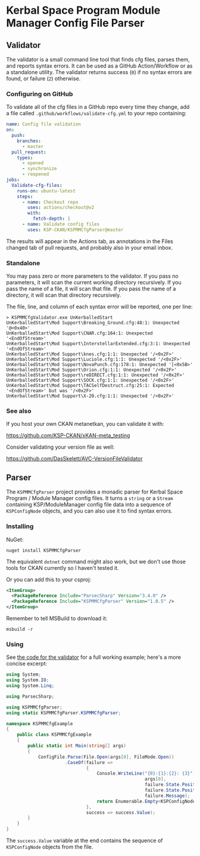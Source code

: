 # Kerbal Space Program Module Manager Config File Parser

## Validator

The validator is a small command line tool that finds cfg files, parses them, and reports syntax errors. It can be used as a GitHub Action/Workflow or as a standalone utility. The validator returns success (`0`) if no syntax errors are found, or failure (`2`) otherwise.

### Configuring on GitHub

To validate all of the cfg files in a GitHub repo every time they change, add a file called `.github/workflows/validate-cfg.yml` to your repo containing:

```yaml
name: Config file validation
on:
  push:
    branches:
      - master
  pull_request:
    types:
      - opened
      - synchronize
      - reopened
jobs:
  Validate-cfg-files:
    runs-on: ubuntu-latest
    steps:
      - name: Checkout repo
        uses: actions/checkout@v2
        with:
          fetch-depth: 1
      - name: Validate config files
        uses: KSP-CKAN/KSPMMCfgParser@master
```

The results will appear in the Actions tab, as annotations in the Files changed tab of pull requests, and probably also in your email inbox.

### Standalone

You may pass zero or more parameters to the validator. If you pass no parameters, it will scan the current working directory recursively. If you pass the name of a file, it will scan that file. If you pass the name of a directory, it will scan that directory recursively.

The file, line, and column of each syntax error will be reported, one per line:

```
> KSPMMCfgValidator.exe UnKerballedStart
UnKerballedStart\Mod Support\Breaking_Ground.cfg:48:1: Unexpected '@<0x40>'
UnKerballedStart\Mod Support\CNAR.cfg:164:1: Unexpected '<EndOfStream>'
UnKerballedStart\Mod Support\InterstellarExtended.cfg:3:1: Unexpected '<EndOfStream>'
UnKerballedStart\Mod Support\knes.cfg:1:1: Unexpected '/<0x2F>'
UnKerballedStart\Mod Support\Luciole.cfg:1:1: Unexpected '/<0x2F>'
UnKerballedStart\Mod Support\NovaPunch.cfg:178:1: Unexpected '[<0x5B>'
UnKerballedStart\Mod Support\Orion.cfg:1:1: Unexpected '/<0x2F>'
UnKerballedStart\Mod Support\reDIRECT.cfg:1:1: Unexpected '/<0x2F>'
UnKerballedStart\Mod Support\SOCK.cfg:1:1: Unexpected '/<0x2F>'
UnKerballedStart\Mod Support\TACSelfDestruct.cfg:25:1: Expected '<EndOfStream>' but was '/<0x2F>'
UnKerballedStart\Mod Support\X-20.cfg:1:1: Unexpected '/<0x2F>'
```

### See also

If you host your own CKAN metanetkan, you can validate it with:

<https://github.com/KSP-CKAN/xKAN-meta_testing>

Consider validating your version file as well:

<https://github.com/DasSkelett/AVC-VersionFileValidator>

## Parser

The `KSPMMCfgParser` project provides a monadic parser for Kerbal Space Program / Module Manager config files. It turns a `string` or a `Stream` containing KSP/ModuleManager config file data into a sequence of `KSPConfigNode` objects, and you can also use it to find syntax errors.

### Installing

NuGet:

```
nuget install KSPMMCfgParser
```

The equivalent `dotnet` command might also work, but we don't use those tools for CKAN currently so I haven't tested it.

Or you can add this to your csproj:

```xml
<ItemGroup>
  <PackageReference Include="ParsecSharp" Version="3.4.0" />
  <PackageReference Include="KSPMMCfgParser" Version="1.0.5" />
</ItemGroup>
```

Remember to tell MSBuild to download it:

```
msbuild -r
```

### Using

See [the code for the validator](KSPMMCfgValidator/KSPMMCfgValidator.cs) for a full working example; here's a more concise excerpt:

```csharp
using System;
using System.IO;
using System.Linq;

using ParsecSharp;

using KSPMMCfgParser;
using static KSPMMCfgParser.KSPMMCfgParser;

namespace KSPMMCfgExample
{
    public class KSPMMCfgExample
    {
        public static int Main(string[] args)
        {
            ConfigFile.Parse(File.Open(args[0], FileMode.Open))
                      .CaseOf(failure =>
                              {
                                  Console.WriteLine("{0}:{1}:{2}: {3}",
                                                    args[0],
                                                    failure.State.Position.Line,
                                                    failure.State.Position.Column,
                                                    failure.Message);
                                  return Enumerable.Empty<KSPConfigNode>();
                              },
                              success => success.Value);
        }
    }
}
```

The `success.Value` variable at the end contains the sequence of `KSPConfigNode` objects from the file.

